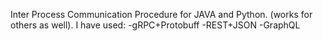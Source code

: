 Inter Process Communication Procedure for JAVA and Python. (works for others as well).
I have used:
           -gRPC+Protobuff
           -REST+JSON
           -GraphQL
